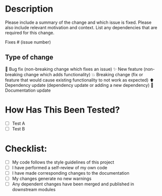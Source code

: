 # Description

Please include a summary of the change and which issue is fixed. Please also include relevant motivation and context. List any dependencies that are required for this change.

Fixes # (issue number)

## Type of change

:bug: Bug fix (non-breaking change which fixes an issue)
:sparkles: New feature (non-breaking change which adds functionality)
:boom: Breaking change (fix or feature that would cause existing functionality to not work as expected)
:arrow_up: Dependency update (dependency update or adding a new dependency)
:memo: Documentation update

# How Has This Been Tested?

- [ ] Test A
- [ ] Test B

# Checklist:

- [ ] My code follows the style guidelines of this project
- [ ] I have performed a self-review of my own code
- [ ] I have made corresponding changes to the documentation
- [ ] My changes generate no new warnings
- [ ] Any dependent changes have been merged and published in downstream modules
